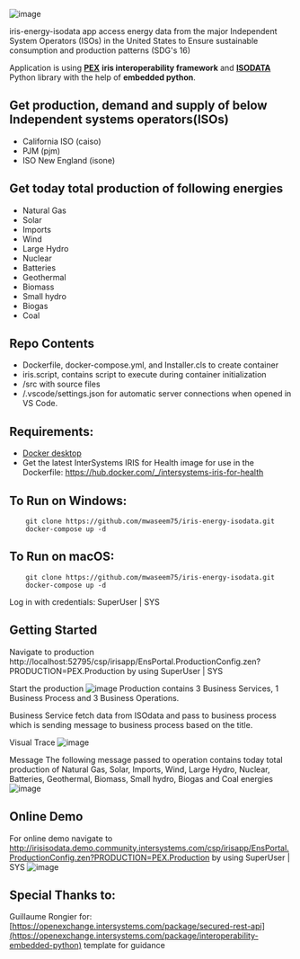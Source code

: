 ![image](https://user-images.githubusercontent.com/18219467/189523406-1da330b7-080b-4a06-95f5-701cbe1e21d3.png)

iris-energy-isodata app access energy data from the major Independent System Operators (ISOs) in the United States to Ensure sustainable consumption and production patterns (SDG's 16)


Application is using [**PEX**](https://docs.intersystems.com/irislatest/csp/docbook/DocBook.UI.Page.cls?KEY=EPEX_INTRO) **iris interoperability framework** and [**ISODATA**](https://github.com/kmax12/isodata) Python library with the help of **embedded python**. 

## Get production, demand and supply of below Independent systems operators(ISOs) 
* California ISO (caiso)
* PJM (pjm)
* ISO New England (isone)

## Get today total production of following energies
* Natural Gas 
* Solar       
* Imports     
* Wind        
* Large Hydro 
* Nuclear     
* Batteries   
* Geothermal  
* Biomass     
* Small hydro 
* Biogas      
* Coal       

## Repo Contents   
* Dockerfile, docker-compose.yml, and Installer.cls to create container
* iris.script, contains script to execute during container initialization 
* /src with source files 
* /.vscode/settings.json for automatic server connections when opened in VS Code.

## Requirements:  
* [Docker desktop]( https://www.docker.com/products/docker-desktop)
* Get the latest InterSystems IRIS for Health image for use in the Dockerfile: https://hub.docker.com/_/intersystems-iris-for-health  

## To Run on Windows:  
```
	git clone https://github.com/mwaseem75/iris-energy-isodata.git  
	docker-compose up -d  
```
## To Run on macOS:  

```
	git clone https://github.com/mwaseem75/iris-energy-isodata.git
	docker-compose up -d  
```
Log in with credentials: SuperUser | SYS

## Getting Started 
Navigate to production
http://localhost:52795/csp/irisapp/EnsPortal.ProductionConfig.zen?PRODUCTION=PEX.Production  by using SuperUser | SYS

Start the production
![image](https://user-images.githubusercontent.com/18219467/190370238-ac152029-5ec0-4c79-8b59-239d3c81fadd.png)
Production contains 3 Business Services, 1 Business Process and 3 Business Operations.

Business Service fetch data from ISOdata and pass to business process which is sending message to business process based on the title. 


Visual Trace
![image](https://user-images.githubusercontent.com/18219467/189573214-36d3f351-f688-4be1-8b12-cbde9b18fec4.png)

Message
The following message passed to operation contains today total production of Natural Gas, Solar, Imports, Wind, Large Hydro, Nuclear, Batteries, Geothermal, Biomass, Small hydro, Biogas and Coal energies  
![image](https://user-images.githubusercontent.com/18219467/189573344-f32fbb6c-73bf-4e5f-8453-8effc396f556.png)

## Online Demo
For online demo navigate to 
http://irisisodata.demo.community.intersystems.com/csp/irisapp/EnsPortal.ProductionConfig.zen?PRODUCTION=PEX.Production by using SuperUser | SYS
![image](https://user-images.githubusercontent.com/18219467/190374380-548eb1bc-8593-47c5-9b22-e58d9ee1de3a.png)


## Special Thanks to:
Guillaume Rongier for: [https://openexchange.intersystems.com/package/secured-rest-api](https://openexchange.intersystems.com/package/interoperability-embedded-python) template for guidance
